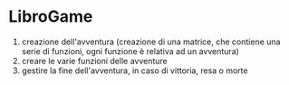 # LibroGame

1.  creazione dell'avventura (creazione di una matrice, che contiene una serie di funzioni, ogni funzione è relativa ad un avventura)
2.  creare le varie funzioni delle avventure
3.  gestire la fine dell'avventura, in caso di vittoria, resa o morte
